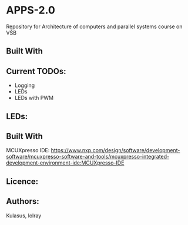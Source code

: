# APPS-2.0
Repository for Architecture of computers and parallel systems course on VŠB
## Built With
## Current TODOs:
* Logging
* LEDs
* LEDs with PWM

## LEDs:

## Built With
MCUXpresso IDE: https://www.nxp.com/design/software/development-software/mcuxpresso-software-and-tools/mcuxpresso-integrated-development-environment-ide:MCUXpresso-IDE
## Licence:

## Authors:
Kulasus, lolray
